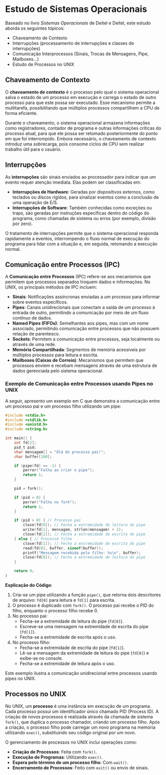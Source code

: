 # Estudo de Sistemas Operacionais

Baseado no livro *Sistemas Operacionais* de Deitel e Deitel, este estudo aborda os seguintes tópicos:

- Chaveamento de Contexto
- Interrupções (processamento de interrupções e classes de interrupções)
- Comunicação Interprocessos (Sinais, Trocas de Mensagens, Pipe, Mailboxes...)
- Estudo de Processos no UNIX

## Chaveamento de Contexto

O **chaveamento de contexto** é o processo pelo qual o sistema operacional salva o estado de um processo em execução e carrega o estado de outro processo para que este possa ser executado. Esse mecanismo permite a multitarefa, possibilitando que múltiplos processos compartilhem a CPU de forma eficiente.

Durante o chaveamento, o sistema operacional armazena informações como registradores, contador de programa e outras informações críticas do processo atual, para que ele possa ser retomado posteriormente do ponto em que foi interrompido. Embora necessário, o chaveamento de contexto introduz uma sobrecarga, pois consome ciclos de CPU sem realizar trabalho útil para o usuário.

## Interrupções

As **interrupções** são sinais enviados ao processador para indicar que um evento requer atenção imediata. Elas podem ser classificadas em:

- **Interrupções de Hardware**: Geradas por dispositivos externos, como teclados ou discos rígidos, para sinalizar eventos como a conclusão de uma operação de E/S.
- **Interrupções de Software**: Também conhecidas como exceções ou traps, são geradas por instruções específicas dentro do código do programa, como chamadas de sistema ou erros (por exemplo, divisão por zero).

O tratamento de interrupções permite que o sistema operacional responda rapidamente a eventos, interrompendo o fluxo normal de execução do programa para lidar com a situação e, em seguida, retomando a execução normal.

## Comunicação entre Processos (IPC)

A **Comunicação entre Processos** (IPC) refere-se aos mecanismos que permitem que processos separados troquem dados e informações. No UNIX, os principais métodos de IPC incluem:

- **Sinais**: Notificações assíncronas enviadas a um processo para informar sobre eventos específicos.
- **Pipes**: Canais unidirecionais que conectam a saída de um processo à entrada de outro, permitindo a comunicação por meio de um fluxo contínuo de dados.
- **Named Pipes (FIFOs)**: Semelhantes aos pipes, mas com um nome associado, permitindo comunicação entre processos que não possuem relação de parentesco.
- **Sockets**: Permitem a comunicação entre processos, seja localmente ou através de uma rede.
- **Memória Compartilhada**: Segmentos de memória acessíveis por múltiplos processos para leitura e escrita.
- **Mailboxes (Caixas de Correio)**: Mecanismos que permitem que processos enviem e recebam mensagens através de uma estrutura de dados gerenciada pelo sistema operacional.

### Exemplo de Comunicação entre Processos usando Pipes no UNIX

A seguir, apresento um exemplo em C que demonstra a comunicação entre um processo pai e um processo filho utilizando um pipe:

```c
#include <stdio.h>
#include <stdlib.h>
#include <unistd.h>
#include <string.h>

int main() {
    int fd[2];
    pid_t pid;
    char mensagem[] = "Olá do processo pai!";
    char buffer[100];

    if (pipe(fd) == -1) {
        perror("Falha ao criar o pipe");
        return 1;
    }

    pid = fork();

    if (pid < 0) {
        perror("Falha no fork");
        return 1;
    }

    if (pid > 0) { // Processo pai
        close(fd[0]); // Fecha a extremidade de leitura do pipe
        write(fd[1], mensagem, strlen(mensagem) + 1);
        close(fd[1]); // Fecha a extremidade de escrita do pipe
    } else { // Processo filho
        close(fd[1]); // Fecha a extremidade de escrita do pipe
        read(fd[0], buffer, sizeof(buffer));
        printf("Mensagem recebida pelo filho: %s\n", buffer);
        close(fd[0]); // Fecha a extremidade de leitura do pipe
    }

    return 0;
}
```

**Explicação do Código**:

1. Cria-se um pipe utilizando a função `pipe()`, que retorna dois descritores de arquivo: `fd[0]` para leitura e `fd[1]` para escrita.
2. O processo é duplicado com `fork()`. O processo pai recebe o PID do filho, enquanto o processo filho recebe 0.
3. No processo pai:
   - Fecha-se a extremidade de leitura do pipe (`fd[0]`).
   - Escreve-se uma mensagem na extremidade de escrita do pipe (`fd[1]`).
   - Fecha-se a extremidade de escrita após o uso.
4. No processo filho:
   - Fecha-se a extremidade de escrita do pipe (`fd[1]`).
   - Lê-se a mensagem da extremidade de leitura do pipe (`fd[0]`) e exibe-se no console.
   - Fecha-se a extremidade de leitura após o uso.

Este exemplo ilustra a comunicação unidirecional entre processos usando pipes no UNIX.

## Processos no UNIX

No UNIX, um **processo** é uma instância em execução de um programa. Cada processo possui um identificador único chamado PID (Process ID). A criação de novos processos é realizada através da chamada de sistema `fork()`, que duplica o processo chamador, criando um processo filho. Após a criação, o processo filho pode carregar um novo programa na memória utilizando `exec()`, substituindo seu código original por um novo.

O gerenciamento de processos no UNIX inclui operações como:

- **Criação de Processos**: Feita com `fork()`.
- **Execução de Programas**: Utilizando `exec()`.
- **Espera pelo término de um processo filho**: Com `wait()`.
- **Encerramento de Processos**: Feito com `exit()` ou envio de sinais.

